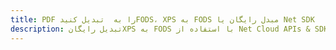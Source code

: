 ---title: PDF را به  تبدیل کنیدFODS، XPS به FODS مبدل رایگان یا Net SDKdescription: تبدیل رایگانXPS به FODS با استفاده از Net Cloud APIs & SDK همچنین اسناد PDF را در Cloud ایجاد، ویرایش و رندر کنید.---